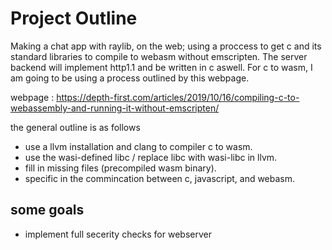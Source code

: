 

# Project Outline

Making a chat app with raylib, on the web;
using a proccess to get c and its standard libraries to compile to webasm without emscripten.
The server backend will implement http1.1 and be written in c aswell. 
For c to wasm, I am going to be using a process outlined by this 
webpage.

webpage :
https://depth-first.com/articles/2019/10/16/compiling-c-to-webassembly-and-running-it-without-emscripten/

the general outline is as follows
* use a llvm installation and clang to compiler c to wasm.
* use the wasi-defined libc / replace libc with wasi-libc in llvm.
* fill in missing files (precompiled wasm binary).
* specific in the commincation between c, javascript, and webasm.


## some goals
* implement full secerity checks for webserver
